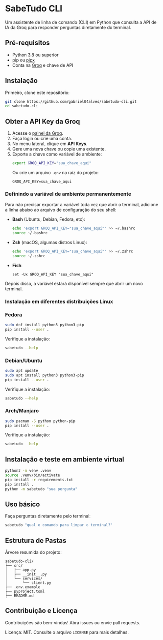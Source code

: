 # SabeTudo CLI

Um assistente de linha de comando (CLI) em Python que consulta a API de IA da Groq para responder perguntas diretamente do terminal.

## Pré‑requisitos

- Python 3.8 ou superior
- pip ou [pipx](https://pypa.github.io/pipx/)
- Conta na [Groq](https://console.groq.com/) e chave de API

## Instalação

Primeiro, clone este repositório:

```bash
git clone https://github.com/gabriel04alves/sabetudo-cli.git
cd sabetudo-cli
```

## Obter a API Key da Groq

1. Acesse o [painel da Groq](https://console.groq.com/).
2. Faça login ou crie uma conta.
3. No menu lateral, clique em **API Keys**.
4. Gere uma nova chave ou copie uma existente.
5. Exporte a chave como variável de ambiente:
   ```bash
   export GROQ_API_KEY="sua_chave_aqui"
   ```
   Ou crie um arquivo `.env` na raiz do projeto:
   ```
   GROQ_API_KEY=sua_chave_aqui
   ```

### Definindo a variável de ambiente permanentemente

Para não precisar exportar a variável toda vez que abrir o terminal, adicione a linha abaixo ao arquivo de configuração do seu shell:

- **Bash** (Ubuntu, Debian, Fedora, etc):
  ```bash
  echo 'export GROQ_API_KEY="sua_chave_aqui"' >> ~/.bashrc
  source ~/.bashrc
  ```
- **Zsh** (macOS, algumas distros Linux):
  ```bash
  echo 'export GROQ_API_KEY="sua_chave_aqui"' >> ~/.zshrc
  source ~/.zshrc
  ```
- **Fish**:
  ```fish
  set -Ux GROQ_API_KEY "sua_chave_aqui"
  ```

Depois disso, a variável estará disponível sempre que abrir um novo terminal.

### Instalação em diferentes distribuições Linux

### Fedora

```bash
sudo dnf install python3 python3-pip
pip install --user .
```

Verifique a instalação:

```bash
sabetudo --help
```

### Debian/Ubuntu

```bash
sudo apt update
sudo apt install python3 python3-pip
pip install --user .
```

Verifique a instalação:

```bash
sabetudo --help
```

### Arch/Manjaro

```bash
sudo pacman -S python python-pip
pip install --user .
```

Verifique a instalação:

```bash
sabetudo --help
```

## Instalação e teste em ambiente virtual

```bash
python3 -m venv .venv
source .venv/bin/activate
pip install -r requirements.txt
pip install .
python -m sabetudo "sua pergunta"
```

## Uso básico

Faça perguntas diretamente pelo terminal:

```bash
sabetudo "qual o comando para limpar o terminal?"
```

## Estrutura de Pastas

Árvore resumida do projeto:

```
sabetudo-cli/
├── src/
│   ├── app.py
│   ├── __init__.py
│   └── services/
│       └── client.py
├── .env.example
├── pyproject.toml
├── README.md
```

## Contribuição e Licença

Contribuições são bem-vindas! Abra issues ou envie pull requests.

Licença: MIT. Consulte o arquivo `LICENSE` para mais detalhes.
